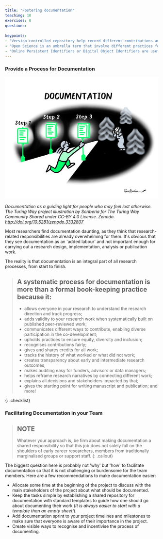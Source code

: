 ```yaml
---
title: "Fostering documentation"
teaching: 10
exercises: 0
questions:

keypoints:
- "Version controlled repository help record different contributions and contributor information openly."
- "Open Science is an umbrella term that involve different practices for research in the context of different research objects."
- "Online Persistent Identifiers or Digital Object Identifiers are useful for releasing and citing different versions of research objects."
---
```


### Provide a Process for Documentation

![Image shows a person putting lamp-posts of documentation, helping a researcher who was lost because of lack of information about the research.](../fig/documentation.jpg)

*Documentation as a guiding light for people who may feel lost otherwise. The Turing Way project illustration by Scriberia for The Turing Way Community Shared under CC-BY 4.0 License. Zenodo. http://doi.org/10.5281/zenodo.3332807*

Most researchers find documentation daunting, as they think that research-related responsibilities are already overwhelming for them.
It's obvious that they see documentation as an  'added labour' and not important enough for carrying out a research design, implementation, analysis or publication work. 

The reality is that documentation is an integral part of all research processes, from start to finish.

> ## A systematic process for documentation is more than a formal book-keeping practice because it: 
> * allows everyone in your research to understand the research direction and track progress;
> * adds validity to your research work when systematically built on published peer-reviewed work;
> * communicates different ways to contribute, enabling diverse participation in the co-development;
> * upholds practices to ensure equity, diversity and inclusion;
> * recognises contributions fairly;
> * gives and shares credits for all work;
> * tracks the history of what worked or what did not work;
> * creates transparency about early and intermediate research outcomes;
> * makes auditing easy for funders, advisors or data managers;
> * helps reframe research narratives by connecting different work;
> * explains all decisions and stakeholders impacted by that;
> * gives the starting point for writing manuscript and publication; and more!
>
{: .checklist}

### Facilitating Documentation in your Team

> ## NOTE
> 
> Whatever your approach is, be firm about making documentation a shared responsibility so that this job does not solely fall on the shoulders of early career researchers, members from traditionally marginalised groups or support staff.
{: .callout}

The biggest question here is probably not 'why' but 'how' to facilitate documentation so that it is not challenging or burdensome for the team members.
Here are a few recommendations to make documentation easier:
- Allocate some time at the beginning of the project to discuss with the main stakeholders of the project about what should be documented.
- Keep the tasks simple by establishing a shared repository for documentation with standard templates to guide how one should go about documenting their work (*It is always easier to start with a template than an empty sheet!*).
- Add documentation sprint to your project timelines and milestones to make sure that everyone is aware of their importance in the project.
- Create visible ways to recognise and incentivise the process of documenting.
